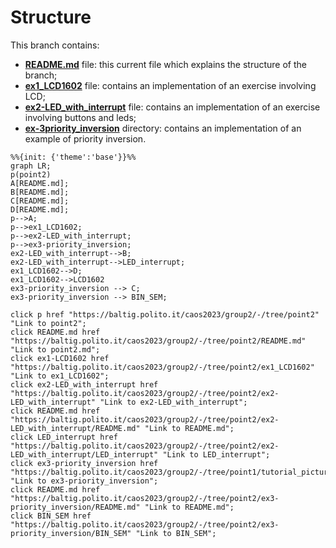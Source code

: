 # Structure

This branch contains: 
- <a href="/README.md">**README.md**</a> file: this current file which explains the structure of the branch;
- <a href="/ex1_LCD1602">**ex1_LCD1602**</a> file: contains an implementation of an exercise involving LCD;
- <a href="/ex2-LED_with_interrupt">**ex2-LED_with_interrupt**</a> file: contains an implementation of an exercise involving buttons and leds;
- <a href="/ex3-priority_inversion">**ex-3priority_inversion**</a> directory: contains an implementation of an example of priority inversion.


```mermaid
%%{init: {'theme':'base'}}%%
graph LR;
p(point2)
A[README.md];
B[README.md];
C[README.md];
D[README.md];
p-->A;
p-->ex1_LCD1602;
p-->ex2-LED_with_interrupt;
p-->ex3-priority_inversion;
ex2-LED_with_interrupt-->B;
ex2-LED_with_interrupt-->LED_interrupt;
ex1_LCD1602-->D;
ex1_LCD1602-->LCD1602
ex3-priority_inversion --> C;
ex3-priority_inversion --> BIN_SEM;

click p href "https://baltig.polito.it/caos2023/group2/-/tree/point2" "Link to point2";
click README.md href "https://baltig.polito.it/caos2023/group2/-/tree/point2/README.md" "Link to point2.md";
click ex1-LCD1602 href "https://baltig.polito.it/caos2023/group2/-/tree/point2/ex1_LCD1602" "Link to ex1_LCD1602";
click ex2-LED_with_interrupt href "https://baltig.polito.it/caos2023/group2/-/tree/point2/ex2-LED_with_interrupt" "Link to ex2-LED_with_interrupt";
click README.md href "https://baltig.polito.it/caos2023/group2/-/tree/point2/ex2-LED_with_interrupt/README.md" "Link to README.md";
click LED_interrupt href "https://baltig.polito.it/caos2023/group2/-/tree/point2/ex2-LED_with_interrupt/LED_interrupt" "Link to LED_interrupt";
click ex3-priority_inversion href "https://baltig.polito.it/caos2023/group2/-/tree/point1/tutorial_pictures" "Link to ex3-priority_inversion";
click README.md href "https://baltig.polito.it/caos2023/group2/-/tree/point2/ex3-priority_inversion/README.md" "Link to README.md";
click BIN_SEM href "https://baltig.polito.it/caos2023/group2/-/tree/point2/ex3-priority_inversion/BIN_SEM" "Link to BIN_SEM";
```


